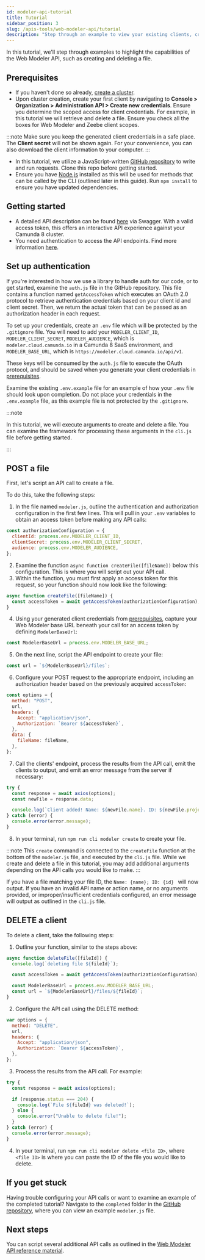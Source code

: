 ```yaml
---
id: modeler-api-tutorial
title: Tutorial
sidebar_position: 3
slug: /apis-tools/web-modeler-api/tutorial
description: "Step through an example to view your existing clients, create a client, view a particular client's details, and delete a client."
---
```


In this tutorial, we'll step through examples to highlight the capabilities of the Web Modeler API, such as creating and deleting a file.

## Prerequisites

- If you haven't done so already, [create a cluster](/components/react-components/create-cluster.md).
- Upon cluster creation, create your first client by navigating to **Console > Organization > Administration API > Create new credentials**. Ensure you determine the scoped access for client credentials. For example, in this tutorial we will retrieve and delete a file. Ensure you check all the boxes for Web Modeler and Zeebe client scopes.

:::note
Make sure you keep the generated client credentials in a safe place. The **Client secret** will not be shown again. For your convenience, you can also download the client information to your computer.
:::

- In this tutorial, we utilize a JavaScript-written [GitHub repository](https://github.com/camunda/camunda-api-tutorials) to write and run requests. Clone this repo before getting started.
- Ensure you have [Node.js](https://nodejs.org/en/download) installed as this will be used for methods that can be called by the CLI (outlined later in this guide). Run `npm install` to ensure you have updated dependencies.

## Getting started

- A detailed API description can be found [here](https://modeler.cloud.camunda.io/swagger-ui/index.html) via Swagger. With a valid access token, this offers an interactive API experience against your Camunda 8 cluster.
- You need authentication to access the API endpoints. Find more information [here](/apis-tools/web-modeler-api/authentication.md).

## Set up authentication

If you're interested in how we use a library to handle auth for our code, or to get started, examine the `auth.js` file in the GitHub repository. This file contains a function named `getAccessToken` which executes an OAuth 2.0 protocol to retrieve authentication credentials based on your client id and client secret. Then, we return the actual token that can be passed as an authorization header in each request.

To set up your credentials, create an `.env` file which will be protected by the `.gitignore` file. You will need to add your `MODELER_CLIENT_ID`, `MODELER_CLIENT_SECRET`, `MODELER_AUDIENCE`, which is `modeler.cloud.camunda.io` in a Camunda 8 SaaS environment, and `MODELER_BASE_URL`, which is `https://modeler.cloud.camunda.io/api/v1`.

These keys will be consumed by the `auth.js` file to execute the OAuth protocol, and should be saved when you generate your client credentials in [prerequisites](#prerequisites).

Examine the existing `.env.example` file for an example of how your `.env` file should look upon completion. Do not place your credentials in the `.env.example` file, as this example file is not protected by the `.gitignore`.

:::note

In this tutorial, we will execute arguments to create and delete a file. You can examine the framework for processing these arguments in the `cli.js` file before getting started.

:::

## POST a file

First, let's script an API call to create a file.

To do this, take the following steps:

1. In the file named `modeler.js`, outline the authentication and authorization configuration in the first few lines. This will pull in your `.env` variables to obtain an access token before making any API calls:

```javascript
const authorizationConfiguration = {
  clientId: process.env.MODELER_CLIENT_ID,
  clientSecret: process.env.MODELER_CLIENT_SECRET,
  audience: process.env.MODELER_AUDIENCE,
};
```

2. Examine the function `async function createFile([fileName])` below this configuration. This is where you will script out your API call.
3. Within the function, you must first apply an access token for this request, so your function should now look like the following:

```javascript
async function createFile([fileName]) {
  const accessToken = await getAccessToken(authorizationConfiguration);
}
```

4. Using your generated client credentials from [prerequisites](#prerequisites), capture your Web Modeler base URL beneath your call for an access token by defining `ModelerBaseUrl`:

```javascript
const ModelerBaseUrl = process.env.MODELER_BASE_URL;
```

5. On the next line, script the API endpoint to create your file:

```javascript
const url = `${ModelerBaseUrl}/files`;
```

6. Configure your POST request to the appropriate endpoint, including an authorization header based on the previously acquired `accessToken`:

```javascript
const options = {
  method: "POST",
  url,
  headers: {
    Accept: "application/json",
    Authorization: `Bearer ${accessToken}`,
  },
  data: {
    fileName: fileName,
  },
};
```

7. Call the clients' endpoint, process the results from the API call, emit the clients to output, and emit an error message from the server if necessary:

```javascript
try {
  const response = await axios(options);
  const newFile = response.data;

  console.log(`Client added! Name: ${newFile.name}. ID: ${newFile.projectId}.`);
} catch (error) {
  console.error(error.message);
}
```

8. In your terminal, run `npm run cli modeler create` to create your file.

:::note
This `create` command is connected to the `createFile` function at the bottom of the `modeler.js` file, and executed by the `cli.js` file. While we create and delete a file in this tutorial, you may add additional arguments depending on the API calls you would like to make.
:::

If you have a file matching your file ID, the `Name: {name}; ID: {id} ` will now output. If you have an invalid API name or action name, or no arguments provided, or improper/insufficient credentials configured, an error message will output as outlined in the `cli.js` file.

## DELETE a client

To delete a client, take the following steps:

1. Outline your function, similar to the steps above:

```javascript
async function deleteFile([fileId]) {
  console.log(`deleting file ${fileId}`);

  const accessToken = await getAccessToken(authorizationConfiguration);

  const ModelerBaseUrl = process.env.MODELER_BASE_URL;
  const url = `${ModelerBaseUrl}/files/${fileId}`;
}
```

2. Configure the API call using the DELETE method:

```javascript
var options = {
  method: "DELETE",
  url,
  headers: {
    Accept: "application/json",
    Authorization: `Bearer ${accessToken}`,
  },
};
```

3. Process the results from the API call. For example:

```javascript
try {
  const response = await axios(options);

  if (response.status === 204) {
    console.log(`File ${fileId} was deleted!`);
  } else {
    console.error("Unable to delete file!");
  }
} catch (error) {
  console.error(error.message);
}
```

4. In your terminal, run `npm run cli modeler delete <file ID>`, where `<file ID>` is where you can paste the ID of the file you would like to delete.

## If you get stuck

Having trouble configuring your API calls or want to examine an example of the completed tutorial? Navigate to the `completed` folder in the [GitHub repository](https://github.com/camunda/camunda-api-tutorials/tree/main/completed), where you can view an example `modeler.js` file.

## Next steps

You can script several additional API calls as outlined in the [Web Modeler API reference material](/apis-tools/web-modeler-api/index.md).
